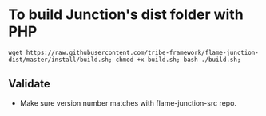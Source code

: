 # To build Junction's dist folder with PHP
```
wget https://raw.githubusercontent.com/tribe-framework/flame-junction-dist/master/install/build.sh; chmod +x build.sh; bash ./build.sh;
```

## Validate
- Make sure version number matches with flame-junction-src repo.
